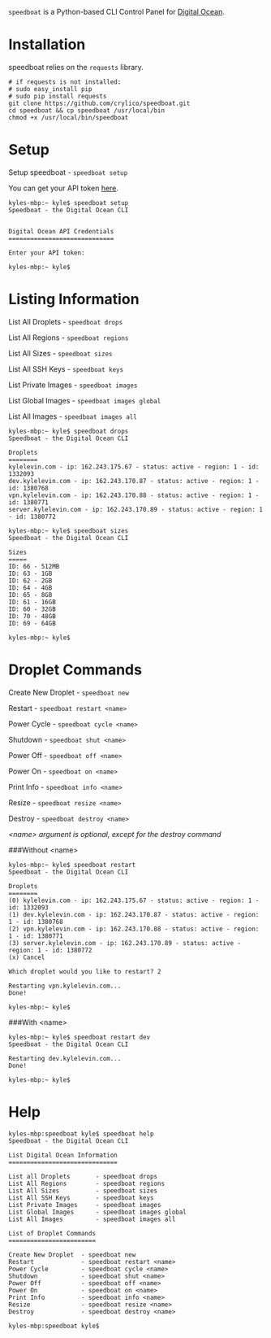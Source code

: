 `speedboat` is a Python-based CLI Control Panel for [Digital Ocean](https://digitalocean.com).

Installation
============

speedboat relies on the `requests` library.

	# if requests is not installed:
	# sudo easy_install pip
	# sudo pip install requests
	git clone https://github.com/crylico/speedboat.git
	cd speedboat && cp speedboat /usr/local/bin
	chmod +x /usr/local/bin/speedboat

Setup
=====

Setup speedboat  		- `speedboat setup`

You can get your API token [here](https://developers.digitalocean.com).

	kyles-mbp:~ kyle$ speedboat setup
	Speedboat - the Digital Ocean CLI


	Digital Ocean API Credentials
	=============================

	Enter your API token:

	kyles-mbp:~ kyle$

Listing Information
===================

List All Droplets 		- `speedboat drops`

List All Regions		- `speedboat regions`

List All Sizes			- `speedboat sizes`

List All SSH Keys		- `speedboat keys`

List Private Images		- `speedboat images`

List Global Images 		- `speedboat images global`

List All Images 		- `speedboat images all`

	kyles-mbp:~ kyle$ speedboat drops
	Speedboat - the Digital Ocean CLI

	Droplets
	========
	kylelevin.com - ip: 162.243.175.67 - status: active - region: 1 - id: 1332093
	dev.kylelevin.com - ip: 162.243.170.87 - status: active - region: 1 - id: 1380768
	vpn.kylelevin.com - ip: 162.243.170.88 - status: active - region: 1 - id: 1380771
	server.kylelevin.com - ip: 162.243.170.89 - status: active - region: 1 - id: 1380772

	kyles-mbp:~ kyle$ speedboat sizes
	Speedboat - the Digital Ocean CLI

	Sizes
	=====
	ID: 66 - 512MB
	ID: 63 - 1GB
	ID: 62 - 2GB
	ID: 64 - 4GB
	ID: 65 - 8GB
	ID: 61 - 16GB
	ID: 60 - 32GB
	ID: 70 - 48GB
	ID: 69 - 64GB

	kyles-mbp:~ kyle$

Droplet Commands
================

Create New Droplet 	- `speedboat new`


Restart	- `speedboat restart <name>`

Power Cycle	- `speedboat cycle <name>`

Shutdown - `speedboat shut <name>`

Power Off - `speedboat off <name>`

Power On - `speedboat on <name>`

Print Info - `speedboat info <name>`

Resize - `speedboat resize <name>`

Destroy - `speedboat destroy <name>`

*\<name\> argument is optional, except for the destroy command*

###Without \<name\>

	kyles-mbp:~ kyle$ speedboat restart
	Speedboat - the Digital Ocean CLI

	Droplets
	========
	(0) kylelevin.com - ip: 162.243.175.67 - status: active - region: 1 - id: 1332093
	(1) dev.kylelevin.com - ip: 162.243.170.87 - status: active - region: 1 - id: 1380768
	(2) vpn.kylelevin.com - ip: 162.243.170.88 - status: active - region: 1 - id: 1380771
	(3) server.kylelevin.com - ip: 162.243.170.89 - status: active - region: 1 - id: 1380772
	(x) Cancel

	Which droplet would you like to restart? 2

	Restarting vpn.kylelevin.com...
	Done!

	kyles-mbp:~ kyle$

###With \<name\>

	kyles-mbp:~ kyle$ speedboat restart dev
	Speedboat - the Digital Ocean CLI

	Restarting dev.kylelevin.com...
	Done!

	kyles-mbp:~ kyle$

Help
====

	kyles-mbp:speedboat kyle$ speedboat help
	Speedboat - the Digital Ocean CLI

	List Digital Ocean Information
	==============================

	List all Droplets 		- speedboat drops
	List All Regions 		- speedboat regions
	List All Sizes 			- speedboat sizes
	List All SSH Keys 		- speedboat keys
	List Private Images 	- speedboat images
	List Global Images 		- speedboat images global
	List All Images 		- speedboat images all

	List of Droplet Commands
	========================

	Create New Droplet 	- speedboat new
	Restart 			- speedboat restart <name>
	Power Cycle 		- speedboat cycle <name>
	Shutdown 			- speedboat shut <name>
	Power Off			- speedboat off <name>
	Power On			- speedboat on <name>
	Print Info 			- speedboat info <name>
	Resize 				- speedboat resize <name>
	Destroy 			- speedboat destroy <name>

	kyles-mbp:speedboat kyle$
